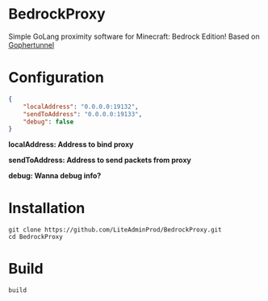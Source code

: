 # BedrockProxy
Simple GoLang proximity software for Minecraft: Bedrock Edition!
Based on [Gophertunnel](https://github.com/Sandertv/gophertunnel)

# Configuration 
```json
{
    "localAddress": "0.0.0.0:19132", 
    "sendToAddress": "0.0.0.0:19133", 
    "debug": false
}
```
**localAddress: Address to bind proxy** 

**sendToAddress: Address to send packets from proxy** 

**debug: Wanna debug info?** 


# Installation
```
git clone https://github.com/LiteAdminProd/BedrockProxy.git
cd BedrockProxy
```

# Build
```
build
```
